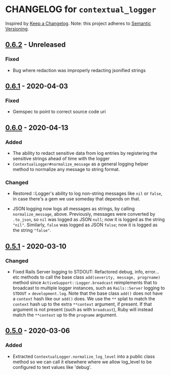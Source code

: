 # CHANGELOG for `contextual_logger`

Inspired by [Keep a Changelog](https://keepachangelog.com/en/1.0.0/).
Note: this project adheres to [Semantic Versioning](https://semver.org/spec/v2.0.0.html).

## [0.6.2] - Unreleased
### Fixed
- Bug where redaction was improperly redacting jsonified strings

## [0.6.1] - 2020-04-03
### Fixed
- Gemspec to point to correct source code uri

## [0.6.0] - 2020-04-13
### Added
- The ability to redact sensitive data from log entries by registering the sensitive strings ahead of time with the logger
- `ContextualLogger#normalize_message` as a general logging helper method to normalize any message to string format.

### Changed
- Restored ::Logger's ability to log non-string messages like `nil` or `false`, in case there's a gem
  we use someday that depends on that.

- JSON logging now logs all messages as strings, by calling `normalize_message`, above.
  Previously, messages were converted by `.to_json`, so `nil` was logged as JSON `null`; now it is logged as the string `"nil"`.
  Similarly, `false` was logged as JSON `false`; now it is logged as the string `"false"`.

## [0.5.1] - 2020-03-10
### Changed
- Fixed Rails Server logging to STDOUT: Refactored debug, info, error... etc methods to call the base class `add(severity, message, progrname)` method since
  `ActiveSupport::Logger.broadcast` reimplements that to broadcast to multiple logger instances, such as
  `Rails::Server` logging to `STDOUT` + `development.log`.
  Note that the base class `add()` does not have a `context` hash like our `add()` does.
  We use the `**` splat to match the `context` hash up to the extra
  `**context` argument, if present. If that argument is not present (such as with `broadcast`), Ruby will instead
  match the `**context` up to the `progname` argument.

## [0.5.0] - 2020-03-06
### Added
 - Extracted `ContextualLogger.normalize_log_level` into a public class method so we can call it elsewhere where we allow log_level to be
   configured to text values like 'debug'.

[0.6.2]: https://github.com/Invoca/contextual_logger/compare/v0.6.1...v0.6.2
[0.6.1]: https://github.com/Invoca/contextual_logger/compare/v0.6.0...v0.6.1
[0.6.0]: https://github.com/Invoca/contextual_logger/compare/v0.5.1...v0.6.0
[0.5.1]: https://github.com/Invoca/contextual_logger/compare/v0.5.0...v0.5.1
[0.5.0]: https://github.com/Invoca/contextual_logger/compare/v0.4.0...v0.5.0
